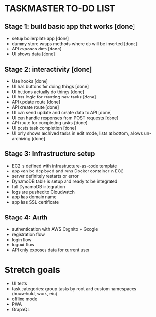 # TASKMASTER TO-DO LIST

## Stage 1: build basic app that works [done]
- setup boilerplate app [done]
- dummy store wraps methods where db will be inserted [done]
- API exposes data [done]
- UI shows data [done]

## Stage 2: interactivity [done]
- Use hooks [done]
- UI has buttons for doing things [done]
- UI buttons actually do things [done]
- UI has logic for creating new tasks [done]
- API update route [done]
- API create route [done]
- UI can send update and create data to API [done]
- UI can handle responses from POST requests [done]
- API route for completing tasks [done]
- UI posts task completion [done]
- UI only shows archived tasks in edit mode, lists at bottom, allows un-archiving [done]

## Stage 3: Infrastructure setup
- EC2 is defined with infrastructure-as-code template
- app can be deployed and runs Docker container in EC2
- server definitely restarts on error
- DynamoDB table is setup and ready to be integrated
- full DynamoDB integration
- logs are pushed to Cloudwatch
- app has domain name
- app has SSL certificate

## Stage 4: Auth
- authentication with AWS Cognito + Google
- registration flow
- login flow
- logout flow
- API only exposes data for current user

# Stretch goals
- UI tests
- task categories: group tasks by root and custom namespaces (household, work, etc)
- offline mode
- PWA
- GraphQL
